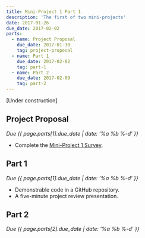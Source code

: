```yaml
---
title: Mini-Project 1 Part 1
description: 'The first of two mini-projects'
date: 2017-01-26
due_date: 2017-02-02
parts:
  - name: Project Proposal
    due_date: 2017-01-30
    tag: project-proposal
  - name: Part 1
    due_date: 2017-02-02
    tag: part-1
  - name: Part 2
    due_date: 2017-02-09
    tag: part-2
---
```


[Under construction]

## Project Proposal

<i>Due {{ page.parts[1].due_date | date: '%a %b %-d' }}</i>

* Complete the [Mini-Project 1 Survey](https://goo.gl/forms/EmirMhWuj9UdYSTb2).

## Part 1

<i>Due {{ page.parts[1].due_date | date: '%a %b %-d' }}</i>

* Demonstrable code in a GitHub repository.
* A five-minute project review presentation.

## Part 2

<i>Due {{ page.parts[2].due_date | date: '%a %b %-d' }}</i>
